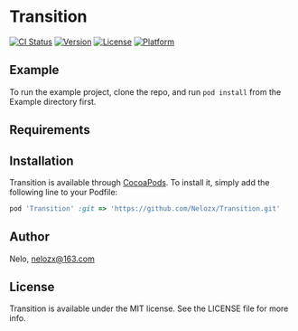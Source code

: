 # Transition

[![CI Status](https://img.shields.io/travis/alistz/Transition.svg?style=flat)](https://travis-ci.org/alistz/Transition)
[![Version](https://img.shields.io/cocoapods/v/Transition.svg?style=flat)](https://cocoapods.org/pods/Transition)
[![License](https://img.shields.io/cocoapods/l/Transition.svg?style=flat)](https://cocoapods.org/pods/Transition)
[![Platform](https://img.shields.io/cocoapods/p/Transition.svg?style=flat)](https://cocoapods.org/pods/Transition)

## Example

To run the example project, clone the repo, and run `pod install` from the Example directory first.

## Requirements

## Installation

Transition is available through [CocoaPods](https://cocoapods.org). To install
it, simply add the following line to your Podfile:

```ruby
pod 'Transition' :git => 'https://github.com/Nelozx/Transition.git'

```

## Author

Nelo, nelozx@163.com

## License

Transition is available under the MIT license. See the LICENSE file for more info.
